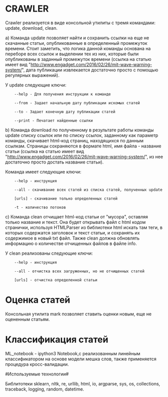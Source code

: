 # CRAWLER #

Crawler реализуется в виде консольной утилиты с тремя командами: update, download, clean.

a) Команда update позволяет найти и сохранить ссылки на еще не скачанные статьи, опубликованные в определенный промежуток времени. Стоит заметить, что логика данной команды основана на переборе всех ссылок и выделении тех из них, которые были опубликованы в заданный промежуток времени (ссылка на статью имеет вид "http://www.engadget.com/2016/02/26/mit-wave-warning-system/", дата публикации извлекается достаточно просто с помощью регулярных выражений). 

У update следующие ключи:

        --help - Для получения инструкции к команде

        --from - Задает начальную дату публикации искомых статей

        --to - Задает конечную дату публикации статей

        --print - Печатает найденные ссылки

b) Команда download по полученному в результате работы команды update списку ссылок или по списку ссылок, заданному как параметр команды, скачивает html-код страниц, находящихся по данным ссылкам. Страницы сохраняются в формате html, имя файла - название статьи (ссылка на статью имеет вид "http://www.engadget.com/2016/02/26/mit-wave-warning-system/", из нее достаточно просто достать название статьи).

Команда имеет следующие ключи:

        --help - инструкция

        --all - скачивание всех статей из списка статей, полученных update

        [urls] - скачивание только определенных статей

        -t - количество потоков

c) Команда clean отчищает html-код статьи от "мусора", оставляя только название и текст. Она будет открывать файл с html кодом странички, используя HTMLParser из библиотеки html искать там теги, в которых содержатся заголовок и текст статьи, и сохранять их содержимое в новый txt файл. Также clean должна обновлять информацию о количестве отчищенных файлов в файле info.

У clean реализованы следующие ключи:

        --help - инструкция

        --all - отчистка всех загруженных, но не отчищенных статей

        [urls] - отчистка определенной статьи


# Оценка статей #

Консольная утилита mark позволяет ставить оценки новым, еще не оцененным статьям.

# Классификация статей #

ML_notebook - ipython3 Notebook,с реализованным линейным классификатором на основе модели мешка слов, также применяется процедура кросс-валидации.

#Используемые технологии#

Библитотеки sklearn, nltk, re, urllib, html, io, argparse, sys, os, collections, traceback, logging, random, datetime.